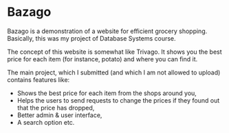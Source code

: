 # Bazago
Bazago is a demonstration of a website for efficient grocery shopping. Basically, this was my project of Database Systems course.

The concept of this website is somewhat like Trivago. It shows you the best price for each item (for instance, potato) and where you can find it.

The main project, which I submitted (and which I am not allowed to upload) contains features like:
- Shows the best price for each item from the shops around you,
- Helps the users to send requests to change the prices if they found out that the price has dropped,
- Better admin & user interface,
- A search option etc.
